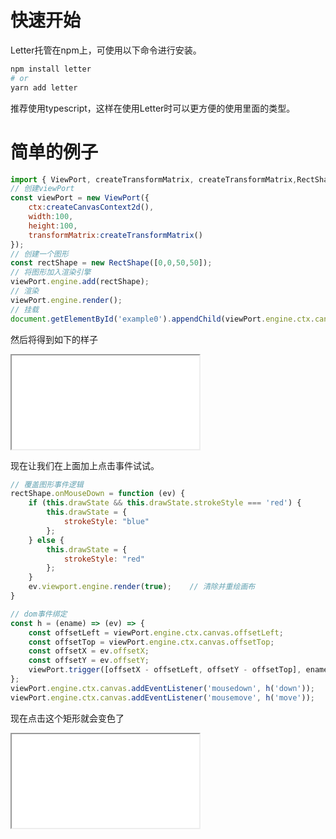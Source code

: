 # 快速开始

Letter托管在npm上，可使用以下命令进行安装。

```bash
npm install letter
# or
yarn add letter
```

推荐使用typescript，这样在使用Letter时可以更方便的使用里面的类型。

# 简单的例子

```javascript
import { ViewPort, createTransformMatrix, createTransformMatrix,RectShape } from 'letter';
// 创建viewPort
const viewPort = new ViewPort({
    ctx:createCanvasContext2d(),
    width:100,
    height:100,
    transformMatrix:createTransformMatrix()
});
// 创建一个图形
const rectShape = new RectShape([0,0,50,50]);
// 将图形加入渲染引擎
viewPort.engine.add(rectShape);
// 渲染
viewPort.engine.render();
// 挂载
document.getElementById('example0').appendChild(viewPort.engine.ctx.canvas);

```

然后将得到如下的样子

<iframe  src="_examples/example0.html" ></iframe>

现在让我们在上面加上点击事件试试。

```javascript
// 覆盖图形事件逻辑
rectShape.onMouseDown = function (ev) {
    if (this.drawState && this.drawState.strokeStyle === 'red') {
        this.drawState = {
            strokeStyle: "blue"
        };
    } else {
        this.drawState = {
            strokeStyle: "red"
        };
    }
    ev.viewport.engine.render(true);    // 清除并重绘画布
}

// dom事件绑定
const h = (ename) => (ev) => {
    const offsetLeft = viewPort.engine.ctx.canvas.offsetLeft;
    const offsetTop = viewPort.engine.ctx.canvas.offsetTop;
    const offsetX = ev.offsetX;
    const offsetY = ev.offsetY;
    viewPort.trigger([offsetX - offsetLeft, offsetY - offsetTop], ename);
};
viewPort.engine.ctx.canvas.addEventListener('mousedown', h('down'));
viewPort.engine.ctx.canvas.addEventListener('mousemove', h('move'));
```

现在点击这个矩形就会变色了

<iframe  src="_examples/example1.html" ></iframe>

